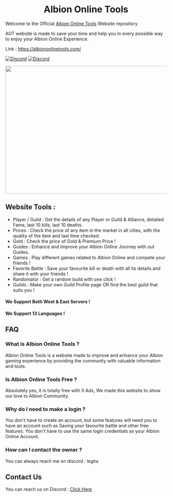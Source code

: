 <h1 align="center"> Albion Online Tools </h1>

Welcome to the Official [Albion Online Tools](https://albiononlinetools.com/) Website repository

AOT website is made to save your time and help you in every possible way to enjoy your Albion Online Experience.

Link : https://albiononlinetools.com/

[![Discord](https://img.shields.io/discord/1095372949718048771?color=660033&label=Discord&logo=discord&logoColor=white&style=flat)](https://discord.gg/7pv5b8XWVy)
<a target="_blank" href="https://discordapp.com/users/907731551431835658">
    <img alt="Discord" src="https://img.shields.io/badge/legita-00006b.svg?&style=for-the-badge&logo=Discord&logoColor=white" />
</a>

<p align="center" align='right'>
  <img src="https://github.com/LegitaDev/AlbionOnlineTools/assets/50632062/6effd36d-bc49-4796-b544-14c4a31654db" width="600" height="400" />
</p>

## Website Tools : 

- Player / Guild : Get the details of any Player or Guild & Alliance, detailed Fame, last 10 kills, last 10 deaths.
- Prices : Check the price of any item in the market in all cities, with the quality of the item and last time checked.
- Gold : Check the price of Gold & Premium Price !
- Guides : Enhance and Improve your Albion Online Journey with out Guides.
- Games : Play different games related to Albion Online and compete your friends !
- Favorite Battle : Save your favourite kill or death with all its details and share it with your friends !
- Randomator : Get a random build with one click !
- Guilds : Make your own Guild Profile page OR find the best guild that suits you !
#### We Support Both West & East Servers !
#### We Support 13 Languages !

## FAQ
### What is Albion Online Tools ?
  Albion Online Tools is a website made to improve and enhance your Albion gaming experience by providing the community with valuable information and tools.
### Is Albion Online Tools Free ?
Absolutely yes, it is totally free with 0 Ads, We made this website to show our love to Albion Community.
### Why do I need to make a login ?
  You don't have to create an account, but some features will need you to have an account such as Saving your favourite battle and other free features.
You don't have to use the same login credentials as your Albion Online Account.
### How can I contact the owner ?
  You can always reach me on discord : legita

## Contact Us
You can reach us on Discord : [Click Here](https://discord.gg/7pv5b8XWVy)
